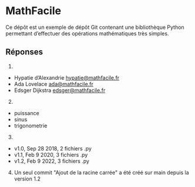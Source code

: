 # MathFacile

Ce dépôt est un exemple de dépôt Git contenant une bibliothèque Python
permettant d’effectuer des opérations mathématiques très simples.

## Réponses

1. 
- Hypatie d’Alexandrie <hypatie@mathfacile.fr>
- Ada Lovelace <ada@mathfacile.fr>
- Edsger Dijkstra <edsger@mathfacile.fr>

2.
- puissance
- sinus
- trigonometrie

3. 
- v1.0, Sep 28 2018, 2 fichiers .py
- v1.1, Feb 9 2020, 3 fichiers .py
- v1.2, Feb 9 2022, 3 fichiers .py

4. Un seul commit "Ajout de la racine carrée" a été créé sur main depuis la version 1.2
